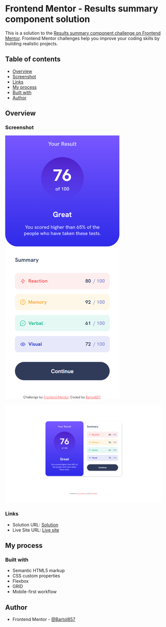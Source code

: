 # Frontend Mentor - Results summary component solution

This is a solution to the [Results summary component challenge on Frontend Mentor](https://www.frontendmentor.io/challenges/results-summary-component-CE_K6s0maV). Frontend Mentor challenges help you improve your coding skills by building realistic projects. 

## Table of contents

- [Overview](#overview)
- [Screenshot](#screenshot)
- [Links](#links)
- [My process](#my-process)
- [Built with](#built-with)
- [Author](#author)

## Overview

### Screenshot

![Mobile](./screenshot-mobile.jpg)

![Desktop](./screenshot-desktop.jpg)

### Links

- Solution URL: [Solution](https://github.com/Bartol857/results-summary-component-challenge)
- Live Site URL: [Live site](https://bartol857.github.io/results-summary-component-challenge/)

## My process

### Built with

- Semantic HTML5 markup
- CSS custom properties
- Flexbox
- GRID
- Mobile-first workflow 

## Author

- Frontend Mentor - [@Bartol857](https://www.frontendmentor.io/profile/Bartol857)